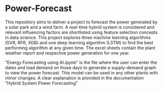 # Power-Forecast

This repository aims to deliver a project to forecast the power generated by a solar park and a wind farm. A real-time hybrid system is considered and relevant influencing factors are shortlisted using feature selection concepts in data science. This project explores three machine learning algorithms (SVR, RFR, XGB) and one deep learning algorithm (LSTM) to find the best performing algorithm at any given time. The excel sheets contain the plant weather report and respective power generation for one year. 

"Energy Forecasting using AI.ipynb" is the file where the user can enter the dates and load demand on those days to generate a supply-demand graph to view the power forecast. This model can be used in any other plants with minor changes. A clear explanation is provided in the documentation "Hybrid System Power Forecasting" 
